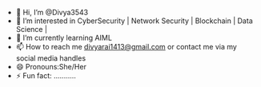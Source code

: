 - 👋 Hi, I’m @Divya3543
- 👀 I’m interested in CyberSecurity | Network Security | Blockchain | Data Science |
- 🌱 I’m currently learning AIML
- 📫 How to reach me divyarai1413@gmail.com or contact me via my social media handles
- 😄 Pronouns:She/Her
- ⚡ Fun fact: ...........

<!---
Divya3543/Divya3543 is a ✨ special ✨ repository because its `README.md` (this file) appears on your GitHub profile.
You can click the Preview link to take a look at your changes.
--->
